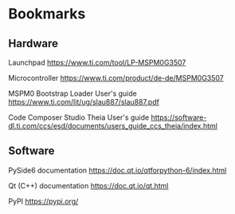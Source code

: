 # Bookmarks

## Hardware

Launchpad https://www.ti.com/tool/LP-MSPM0G3507

Microcontroller https://www.ti.com/product/de-de/MSPM0G3507

MSPM0 Bootstrap Loader User's guide https://www.ti.com/lit/ug/slau887/slau887.pdf

Code Composer Studio Theia User's guide https://software-dl.ti.com/ccs/esd/documents/users_guide_ccs_theia/index.html

## Software

PySide6 documentation https://doc.qt.io/qtforpython-6/index.html

Qt (C++) documentation https://doc.qt.io/qt.html

PyPI https://pypi.org/
